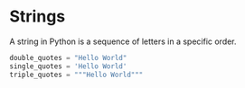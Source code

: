 # Strings

A string in Python is a sequence of letters in a specific order.

```python
double_quotes = "Hello World"
single_quotes = 'Hello World'
triple_quotes = """Hello World"""
```